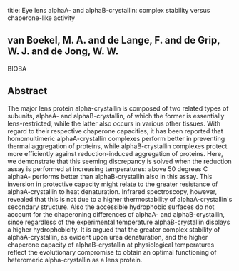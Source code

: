 title: Eye lens alphaA- and alphaB-crystallin: complex stability versus chaperone-like activity

## van Boekel, M. A. and de Lange, F. and de Grip, W. J. and de Jong, W. W.
BIOBA


## Abstract
The major lens protein alpha-crystallin is composed of two related types of subunits, alphaA- and alphaB-crystallin, of which the former is essentially lens-restricted, while the latter also occurs in various other tissues. With regard to their respective chaperone capacities, it has been reported that homomultimeric alphaA-crystallin complexes perform better in preventing thermal aggregation of proteins, while alphaB-crystallin complexes protect more efficiently against reduction-induced aggregation of proteins. Here, we demonstrate that this seeming discrepancy is solved when the reduction assay is performed at increasing temperatures: above 50 degrees C alphaA- performs better than alphaB-crystallin also in this assay. This inversion in protective capacity might relate to the greater resistance of alphaA-crystallin to heat denaturation. Infrared spectroscopy, however, revealed that this is not due to a higher thermostability of alphaA-crystallin's secondary structure. Also the accessible hydrophobic surfaces do not account for the chaperoning differences of alphaA- and alphaB-crystallin, since regardless of the experimental temperature alphaB-crystallin displays a higher hydrophobicity. It is argued that the greater complex stability of alphaA-crystallin, as evident upon urea denaturation, and the higher chaperone capacity of alphaB-crystallin at physiological temperatures reflect the evolutionary compromise to obtain an optimal functioning of heteromeric alpha-crystallin as a lens protein.

